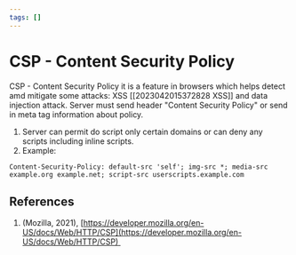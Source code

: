 ```yaml
---
tags: []
---
```


# CSP - Content Security Policy

CSP - Content Security Policy it is a feature in browsers which helps detect amd mitigate some attacks: XSS  [[2023042015372828 XSS]]  and data injection attack. 
Server must send header   "Content Security Policy" or send  in meta  tag information about policy. 
1. Server can permit do script only certain domains or can deny any scripts including inline scripts. 
2. Example:
```
Content-Security-Policy: default-src 'self'; img-src *; media-src example.org example.net; script-src userscripts.example.com
```

## References
1. (Mozilla, 2021), [https://developer.mozilla.org/en-US/docs/Web/HTTP/CSP](https://developer.mozilla.org/en-US/docs/Web/HTTP/CSP) 